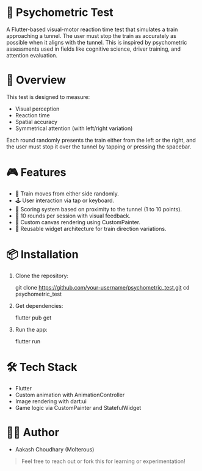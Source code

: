 # 🚆 Psychometric Test

A Flutter-based visual-motor reaction time test that simulates a train approaching a tunnel. The user must stop the train as accurately as possible when it aligns with the tunnel. This is inspired by psychometric assessments used in fields like cognitive science, driver training, and attention evaluation.

# 🧠 Overview

This test is designed to measure:

- Visual perception
- Reaction time
- Spatial accuracy
- Symmetrical attention (with left/right variation)

Each round randomly presents the train either from the left or the right, and the user must stop it over the tunnel by tapping or pressing the spacebar.

# 🎮 Features

- 🚂 Train moves from either side randomly.
- 🕹️ User interaction via tap or keyboard.
- 🧮 Scoring system based on proximity to the tunnel (1 to 10 points).
- 🔁 10 rounds per session with visual feedback.
- 🎨 Custom canvas rendering using CustomPainter.
- 🔄 Reusable widget architecture for train direction variations.

# 📦 Installation

1. Clone the repository:

   git clone https://github.com/your-username/psychometric_test.git
   cd psychometric_test

2. Get dependencies:

   flutter pub get

3. Run the app:

   flutter run

# 🛠️ Tech Stack

- Flutter
- Custom animation with AnimationController
- Image rendering with dart:ui
- Game logic via CustomPainter and StatefulWidget

# 👨‍💻 Author

- Aakash Choudhary (Molterous)

> Feel free to reach out or fork this for learning or experimentation!
